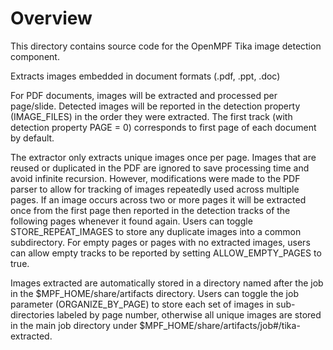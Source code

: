 # Overview

This directory contains source code for the OpenMPF Tika image detection component.

Extracts images embedded in document formats (.pdf, .ppt, .doc)

For PDF documents, images will be extracted and processed per
page/slide. Detected images will be reported in the detection property
(IMAGE_FILES) in the order they were extracted. The first track (with
detection property PAGE = 0) corresponds to first page of each document by
default.

The extractor only extracts unique images once per page.
Images that are reused or duplicated in the PDF are ignored to save processing
time and avoid infinite recursion. However, modifications were made to the PDF
parser to allow for tracking of images repeatedly used across multiple pages.
If an image occurs across two or more pages it will be extracted once from the
first page then reported in the detection tracks of the following pages whenever
it found again. Users can toggle STORE_REPEAT_IMAGES to store any duplicate images
into a common subdirectory. For empty pages or pages with no extracted images,
users can allow empty tracks to be reported by setting ALLOW_EMPTY_PAGES to true.


Images extracted are automatically stored in a directory named after the job in
the $MPF_HOME/share/artifacts directory. Users can toggle the job parameter
(ORGANIZE_BY_PAGE) to store each set of images in sub-directories labeled by
page number, otherwise all unique images are stored in the main job directory
under $MPF_HOME/share/artifacts/job#/tika-extracted.
